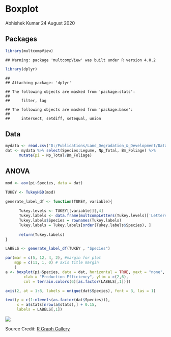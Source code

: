 Boxplot
================
Abhishek Kumar
24 August 2020

Packages
--------

``` r
library(multcompView)
```

    ## Warning: package 'multcompView' was built under R version 4.0.2

``` r
library(dplyr)
```

    ## 
    ## Attaching package: 'dplyr'

    ## The following objects are masked from 'package:stats':
    ## 
    ##     filter, lag

    ## The following objects are masked from 'package:base':
    ## 
    ##     intersect, setdiff, setequal, union

Data
----

``` r
mydata <- read.csv("D:/Publications/Land_Degradation_&_Development/Data/Ldd_rep.csv")
dat <- mydata %>% select(Species:Legume, Np_Total, Bm_Foliage) %>%
      mutate(pi = Np_Total/Bm_Foliage)
```

ANOVA
-----

``` r
mod <- aov(pi~Species, data = dat)

TUKEY <- TukeyHSD(mod)

generate_label_df <- function(TUKEY, variable){
      
      Tukey.levels <- TUKEY[[variable]][,4]
      Tukey.labels <- data.frame(multcompLetters(Tukey.levels)['Letters'])
      Tukey.labels$Species = rownames(Tukey.labels)
      Tukey.labels = Tukey.labels[order(Tukey.labels$Species), ]
      
      return(Tukey.labels)
}

LABELS <- generate_label_df(TUKEY , "Species")

par(mar = c(5, 12, 4, 2), #margin for plot
    mgp = c(11, 1, 0) # axis title margin
    )
a <- boxplot(pi~Species, data = dat, horizontal = TRUE, yaxt = "none", 
        xlab = "Production Efficiency", ylim = c(2,6),
        col = terrain.colors(6)[as.factor(LABELS[,1])])

axis(2, at = 1:8, labels = unique(dat$Species), font = 3, las = 1)

text(y = c(1:nlevels(as.factor(dat$Species))), 
     x = a$stats[nrow(a$stats),] + 0.15, 
     labels = LABELS[,1])
```

![](Boxplot_Anova_files/figure-markdown_github/unnamed-chunk-3-1.png)

Source Credit: [R Graph Gallery](https://www.r-graph-gallery.com/84-tukey-test.html)

